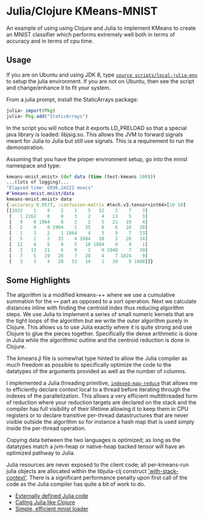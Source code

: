 # Julia/Clojure KMeans-MNIST

An example of using using Clojure and Julia to implement KMeans to
create an MNIST classifier which performs extremely well both in terms
of accuracy and in terms of cpu time.


## Usage

If you are on Ubuntu and using JDK 8, type
[`source scripts/local-julia-env`](scripts/local-julia-env) to setup the
julia environment.  If you are not on Ubuntu, then see the script and
change/enhance it to fit your system.

From a julia prompt, install the StaticArrays package:

```julia
julia> import(Pkg)
julia> Pkg.add("StaticArrays")
```

In the script you will notice that it exports LD_PRELOAD so that
a special java library is loaded: libjsig.so.  This allows the JVM to forward
signals meant for Julia to Julia but still use signals.  This is a requirement
to run the demonstration.


Assuming that you have the proper environment setup, go into the mnist
namespace and type:

```clojure
kmeans-mnist.mnist> (def data (time (test-kmeans 100)))
...(lots of logging)...
"Elapsed time: 6936.24221 msecs"
#'kmeans-mnist.mnist/data
kmeans-mnist.mnist> data
{:accuracy 0.9577, :confusion-matrix #tech.v3.tensor<int64>[10 10]
[[1932    1    9    2    1    5   12    2    7    3]
 [   1 2262    8    0    3    2    4   13    5    3]
 [   9    8 1964    8    2    2    5   21   19    4]
 [   2    0    8 1904    1   35    0    6   28   20]
 [   1    3    2    1 1864    4    5    9    7   53]
 [   5    2    2   35    4 1684   10    2   28   14]
 [  12    4    5    0    5   10 1884    0    4    1]
 [   2   13   21    6    9    2    0 1948    7   39]
 [   7    5   19   28    7   28    4    7 1824    9]
 [   3    3    4   20   53   14    1   39    9 1888]]}
```


## Some Highlights

The algorithm is a modified kmeans-++ where we use a cumulative summation
for the `++` part as opposed to a sort operation.  Next we calculate distances
inline with finding the centroid index thus reducing algorithm steps.  We use
Julia to implement a series of small numeric kernels that are the tight
loops of the algorithm but we write the outer algorithm purely in Clojure.  This
allows us to use Julia exactly where it is quite strong and use Clojure to glue
the pieces together.  Specifically the dense arithmetic is done in Julia while
the algorithmic outline and the centroid reduction is done in Clojure.

The kmeans.jl file is somewhat type hinted to allow the Julia compiler as much
freedom as possible to specifically optimize the code to the datatypes of the
arguments provided as well as the number of columns.

I implemented a Julia threading primitive,
[`indexed-map-reduce`](https://cnuernber.github.io/dtype-next/tech.v3.parallel.for.html#var-indexed-map-reduce)
that allows me to efficiently declare context local to a thread before iterating through the
indexes of the parallelization.  This allows a very efficient multithreaded form
of reduction where your reduction targets are declared on the stack and the compiler
has full visibility of their lifetime allowing it to keep them in CPU registers or
to declare transitive per-thread datastructures that are never visible outside the
algorithm so for instance a hash map that is used simply inside the per-thread
operation.

Copying data between the two languages is optimized; as long as the datatypes
match a jvm-heap or native-heap backed tensor will have an optimized pathway
to Julia.

Julia resources are never exposed to the client code; all per-kmeans-run julia objects
are allocated within the libjulia-clj construct
['with-stack-context'](https://cnuernber.github.io/libjulia-clj/libjulia-clj.julia.html#var-with-stack-context).
 There is a significant performance penalty upon first call of the code as the Julia compiler
has quite a bit of work to do.


* [Externally defined Julia code](resources/kmeans.jl)
* [Calling Julia like Clojure](src/kmeans_mnist/jl_kmeans.clj)
* [Simple, efficient mnist loader](src/kmeans_mnist/mnist.clj)
